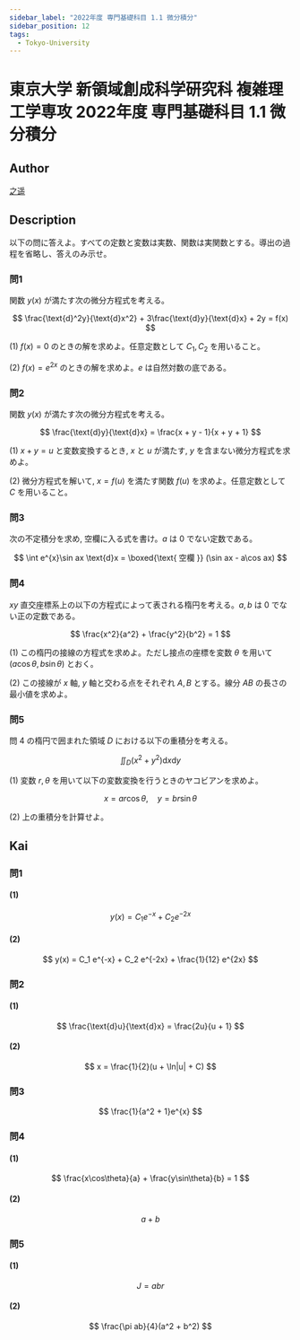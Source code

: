 ```yaml
---
sidebar_label: "2022年度 専門基礎科目 1.1 微分積分"
sidebar_position: 12
tags:
  - Tokyo-University
---
```

# 東京大学 新領域創成科学研究科 複雑理工学専攻 2022年度 専門基礎科目 1.1 微分積分


## **Author**
[之遥](https://www.zhihu.com/people/zhao-yue-70-84)

## **Description**
以下の問に答えよ。すべての定数と変数は実数、関数は実関数とする。導出の過程を省略し、答えのみ示せ。

### 問1
関数 $y(x)$ が満たす次の微分方程式を考える。

$$
\frac{\text{d}^2y}{\text{d}x^2} + 3\frac{\text{d}y}{\text{d}x} + 2y = f(x) 
$$

(1) $f(x) = 0$ のときの解を求めよ。任意定数として $C_1,C_2$ を用いること。

(2) $f(x) = e^{2x}$ のときの解を求めよ。$e$ は自然対数の底である。

### 問2
関数 $y(x)$ が満たす次の微分方程式を考える。

$$
\frac{\text{d}y}{\text{d}x} = \frac{x + y - 1}{x + y + 1}
$$

(1) $x + y = u$ と変数変換するとき, $x$ と $u$ が満たす, $y$ を含まない微分方程式を求めよ。

(2) 微分方程式を解いて, $x = f(u)$ を満たす関数 $f(u)$ を求めよ。任意定数として $C$ を用いること。

### 問3
次の不定積分を求め, 空欄に入る式を書け。$a$ は $0$ でない定数である。

$$
\int e^{x}\sin ax \text{d}x = \boxed{\text{ 空欄 }} (\sin ax - a\cos ax)
$$

### 問4
$xy$ 直交座標系上の以下の方程式によって表される楕円を考える。$a,b$ は $0$ でない正の定数である。

$$
\frac{x^2}{a^2} + \frac{y^2}{b^2} = 1
$$

(1) この楕円の接線の方程式を求めよ。ただし接点の座標を変数 $\theta$ を用いて $(a\cos\theta,b\sin\theta)$ とおく。

(2) この接線が $x$ 軸, $y$ 軸と交わる点をそれぞれ $A,B$ とする。線分 $AB$ の長さの最小値を求めよ。

### 問5
問 $4$ の楕円で囲まれた領域 $D$ における以下の重積分を考える。　

$$
\iint_{D} (x^2 + y^2) \text{d}x\text{d}y
$$

(1) 変数 $r,\theta$ を用いて以下の変数変換を行うときのヤコビアンを求めよ。

$$
x = ar\cos\theta ,\quad y = br \sin\theta
$$

(2) 上の重積分を計算せよ。

## **Kai**
### 問1
#### (1)

$$
y(x) = C_1 e^{-x} + C_2 e^{-2x}
$$

#### (2)

$$
y(x) = C_1 e^{-x} + C_2 e^{-2x} + \frac{1}{12} e^{2x}
$$

### 問2
#### (1)

$$
\frac{\text{d}u}{\text{d}x} = \frac{2u}{u + 1}
$$

#### (2)

$$
x = \frac{1}{2}(u + \ln|u| + C)
$$

### 問3

$$
\frac{1}{a^2 + 1}e^{x}
$$

### 問4
#### (1)

$$
\frac{x\cos\theta}{a} + \frac{y\sin\theta}{b} = 1
$$

#### (2)

$$
a + b
$$

### 問5
#### (1)

$$
J = abr
$$

#### (2)

$$
\frac{\pi ab}{4}(a^2 + b^2)
$$